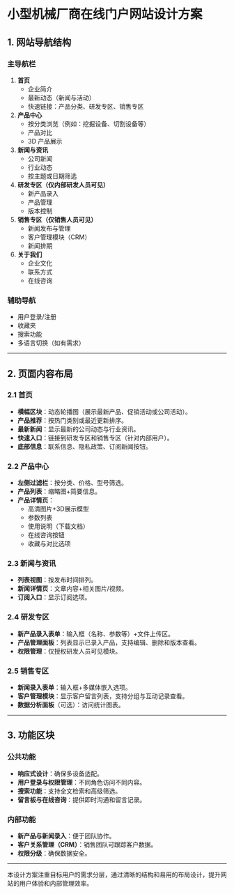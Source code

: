 # 小型机械厂商在线门户网站设计方案

## 1. 网站导航结构
### 主导航栏
1. **首页**  
   - 企业简介
   - 最新动态（新闻与活动）
   - 快速链接：产品分类、研发专区、销售专区
2. **产品中心**  
   - 按分类浏览（例如：挖掘设备、切割设备等）
   - 产品对比
   - 3D 产品展示
3. **新闻与资讯**  
   - 公司新闻
   - 行业动态
   - 按主题或日期筛选
4. **研发专区（仅内部研发人员可见）**  
   - 新产品录入
   - 产品管理
   - 版本控制
5. **销售专区（仅销售人员可见）**  
   - 新闻发布与管理
   - 客户管理模块（CRM）
   - 新闻排期
6. **关于我们**  
   - 企业文化
   - 联系方式
   - 在线咨询

### 辅助导航
- 用户登录/注册
- 收藏夹
- 搜索功能
- 多语言切换（如有需求）

---

## 2. 页面内容布局
### 2.1 首页
- **横幅区块**：动态轮播图（展示最新产品、促销活动或公司活动）。
- **产品推荐**：按热门类别或最近更新排序。
- **最新新闻**：显示最新的公司动态与行业资讯。
- **快速入口**：链接到研发专区和销售专区（针对内部用户）。
- **底部信息**：联系信息、隐私政策、订阅新闻按钮。

### 2.2 产品中心
- **左侧过滤栏**：按分类、价格、型号筛选。
- **产品列表**：缩略图+简要信息。
- **产品详情页**：
  - 高清图片+3D展示模型
  - 参数列表
  - 使用说明（下载文档）
  - 在线咨询按钮
  - 收藏与对比选项

### 2.3 新闻与资讯
- **列表视图**：按发布时间排列。
- **新闻详情页**：文章内容+相关图片/视频。
- **订阅入口**：显示订阅选项。

### 2.4 研发专区
- **新产品录入表单**：输入框（名称、参数等）+文件上传区。
- **产品管理面板**：列表显示已录入产品，支持编辑、删除和版本查看。
- **权限管理**：仅授权研发人员可见模块。

### 2.5 销售专区
- **新闻录入表单**：输入框+多媒体嵌入选项。
- **客户管理模块**：显示客户留言列表，支持分组与互动记录查看。
- **数据分析面板**（可选）：访问统计图表。

---

## 3. 功能区块
### 公共功能
- **响应式设计**：确保多设备适配。
- **用户登录与权限管理**：不同角色访问不同内容。
- **搜索功能**：支持全文检索和高级筛选。
- **留言板与在线咨询**：提供即时沟通和留言记录。

### 内部功能
- **新产品与新闻录入**：便于团队协作。
- **客户关系管理（CRM）**：销售团队可跟踪客户数据。
- **权限分级**：确保数据安全。

---

本设计方案注重目标用户的需求分层，通过清晰的结构和易用的布局设计，提升网站的用户体验和内部管理效率。
